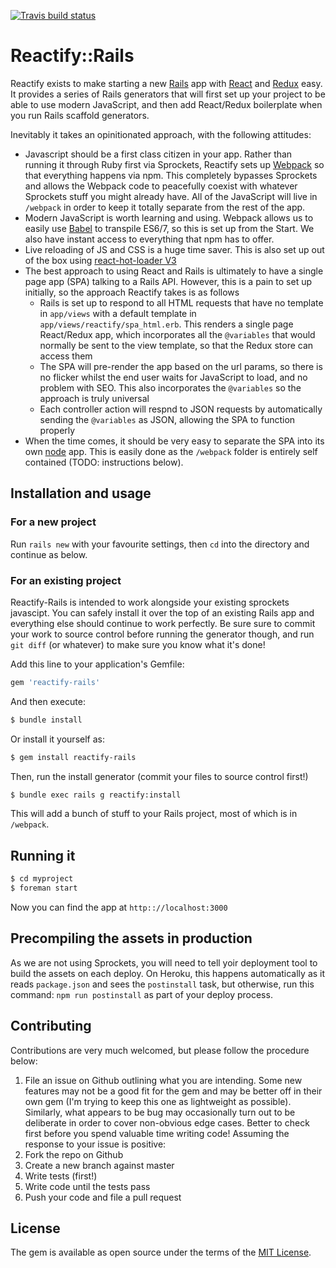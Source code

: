[![Travis build status](https://travis-ci.org/mattgibson/reactify-rails.svg?branch=master)](https://travis-ci.org/mattgibson/reactify-rails)

# Reactify::Rails
Reactify exists to make starting a new [Rails](http://rubyonrails.org/) app with 
[React](https://facebook.github.io/react/) and [Redux](http://redux.js.org/) easy. 
It provides a
series of Rails generators that will first set up your project to be able to 
use modern JavaScript, and then add React/Redux boilerplate when you run Rails
scaffold generators.

Inevitably it takes an opinitionated approach, with the following attitudes:

* Javascript should be a first class citizen in your app. Rather than running 
it through Ruby first via Sprockets, Reactify sets up 
[Webpack](https://webpack.github.io/) so that everything
happens via npm. This completely bypasses Sprockets and allows the 
Webpack code
to peacefully coexist with whatever Sprockets stuff you might already have. All
of the JavaScript will live in `/webpack` in order to keep it totally separate
from the rest of the app.
* Modern JavaScript is worth learning and using. Webpack allows us to easily 
use [Babel](https://babeljs.io/) to transpile ES6/7, so this is set up from the 
Start. We also have instant access to everything that npm has to offer.
* Live reloading of JS and CSS is a huge time saver. This is also set up out of 
the box using [react-hot-loader V3](https://github.com/gaearon/react-hot-loader)
* The best approach to using React and Rails is ultimately to have a single page
app (SPA) talking to a Rails API. However, this is a pain to set up initially, so the
approach Reactify takes is as follows
  * Rails is set up to respond to all HTML requests that have no template in `app/views`
  with a default template in `app/views/reactify/spa_html.erb`. This renders a 
  single page React/Redux app, which incorporates all the `@variables` that would
  normally be sent to the view template, so that the Redux store can access them
  * The SPA will pre-render the app based on the url params, so there is no flicker
  whilst the end user waits for JavaScript to load, and no problem with SEO. This 
  also incorporates the `@variables` so the approach is truly universal
  * Each controller action will respnd to JSON requests by automatically sending
  the `@variables` as JSON, allowing the SPA to function properly 
* When the time comes, it should be very easy to separate the SPA into its own
[node](https://nodejs.org/en/) app. This is easily done as the `/webpack` folder 
is entirely self contained (TODO: instructions below).

## Installation and usage

### For a new project

Run `rails new` with your favourite settings, then `cd` into the directory and 
continue as below.

### For an existing project

Reactify-Rails is intended to work alongside your existing sprockets javascipt.
You can safely install it over the top of an existing Rails app and everything
else should continue to work perfectly. Be sure sure to commit your work to
source control before running the generator though, and run `git diff` (or whatever)
to make sure you know what it's done!

Add this line to your application's Gemfile:

```ruby
gem 'reactify-rails'
```

And then execute:
```bash
$ bundle install
```

Or install it yourself as:
```bash
$ gem install reactify-rails
```

Then, run the install generator (commit your files to source control first!)
```bash
$ bundle exec rails g reactify:install
```

This will add a bunch of stuff to your Rails project, most of which is in
`/webpack`.

## Running it

```bash
$ cd myproject
$ foreman start
```

Now you can find the app at `http:://localhost:3000`

## Precompiling the assets in production
 
As we are not using Sprockets, you will need to tell yoir deployment tool to 
build the assets on each deploy. On Heroku, this happens automatically as it 
reads `package.json` and sees the `postinstall` task, but otherwise, run this 
command: `npm run postinstall` as part of your deploy process.


## Contributing
Contributions are very much welcomed, but please follow the procedure below:

1. File an issue on Github outlining what you are intending. Some new features may
not be a good fit for the gem and may be better off in their own gem (I'm trying to 
keep this one as lightweight as possible). Similarly, what appears to be bug may 
occasionally turn out to be deliberate in order to cover non-obvious edge cases. 
Better to check first before you spend valuable time writing code! Assuming the 
response to your issue is positive:
2. Fork the repo on Github
3. Create a new branch against master
4. Write tests (first!)
5. Write code until the tests pass
6. Push your code and file a pull request

## License
The gem is available as open source under the terms of the [MIT License](http://opensource.org/licenses/MIT).
